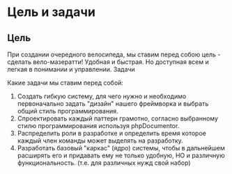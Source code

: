 # Цель и задачи #
## Цель ##

При создании очередного велосипеда, мы ставим перед собою цель - сделать вело-мазератти! Удобная и быстрая. Но доступная всем и легкая в понимании и управлении.
Задачи

Какие задачи мы ставим перед собой:

  1. Создать гибкую систему, для чего нужно и необходимо первоначально задать "дизайн" нашего фреймворка и выбрать общий стиль программирования.
  1. Спроектировать каждый паттерн грамотно, согласно выбранному стилю программирования используя phpDocumentor.
  1. Распределить роли в разработке и определить время которое каждый член команды может выделять на разработку.
  1. Разработать базовый "каркас" (ядро) системы, чтобы в дальнейшем расширять его и придавать ему не только удобную, НО и различную функциональность. (т.е. для различных нужд свой набор)
